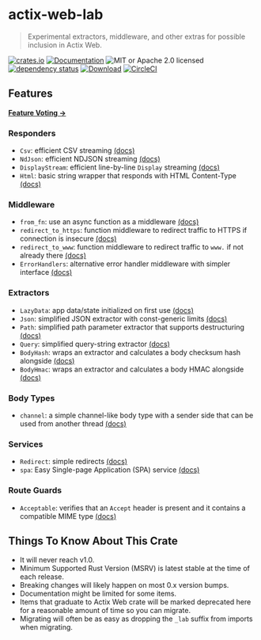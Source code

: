 # actix-web-lab

> Experimental extractors, middleware, and other extras for possible inclusion in Actix Web.

[![crates.io](https://img.shields.io/crates/v/actix-web-lab?label=latest)](https://crates.io/crates/actix-web-lab)
[![Documentation](https://docs.rs/actix-web-lab/badge.svg)](https://docs.rs/actix-web-lab/0.12.1)
![MIT or Apache 2.0 licensed](https://img.shields.io/crates/l/actix-web-lab.svg)
<br />
[![dependency status](https://deps.rs/crate/actix-web-lab/0.12.1/status.svg)](https://deps.rs/crate/actix-web-lab/0.12.1)
[![Download](https://img.shields.io/crates/d/actix-web-lab.svg)](https://crates.io/crates/actix-web-lab)
[![CircleCI](https://circleci.com/gh/robjtede/actix-web-lab/tree/main.svg?style=shield)](https://circleci.com/gh/robjtede/actix-web-lab/tree/main)

## Features
**[Feature Voting &rarr;](https://github.com/robjtede/actix-web-lab/discussions/7)**

### Responders
- `Csv`: efficient CSV streaming [(docs)](https://docs.rs/actix-web-lab/0.12.1/actix_web_lab/respond/struct.Csv.html)
- `NdJson`: efficient NDJSON streaming [(docs)](https://docs.rs/actix-web-lab/0.12.1/actix_web_lab/respond/struct.NdJson.html)
- `DisplayStream`: efficient line-by-line `Display` streaming [(docs)](https://docs.rs/actix-web-lab/0.12.1/actix_web_lab/respond/struct.DisplayStream.html)
- `Html`: basic string wrapper that responds with HTML Content-Type [(docs)](https://docs.rs/actix-web-lab/0.12.1/actix_web_lab/respond/struct.Html.html)

### Middleware
- `from_fn`: use an async function as a middleware [(docs)](https://docs.rs/actix-web-lab/0.12.1/actix_web_lab/middleware/fn.from_fn.html)
- `redirect_to_https`: function middleware to redirect traffic to HTTPS if connection is insecure [(docs)](https://docs.rs/actix-web-lab/0.12.1/actix_web_lab/middleware/fn.redirect_to_https.html)
- `redirect_to_www`: function middleware to redirect traffic to `www.` if not already there [(docs)](https://docs.rs/actix-web-lab/0.12.1/actix_web_lab/middleware/fn.redirect_to_www.html)
- `ErrorHandlers`: alternative error handler middleware with simpler interface [(docs)](https://docs.rs/actix-web-lab/0.12.1/actix_web_lab/middleware/struct.ErrorHandlers.html)

### Extractors
- `LazyData`: app data/state initialized on first use [(docs)](https://docs.rs/actix-web-lab/0.12.1/actix_web_lab/extract/struct.LazyData.html)
- `Json`: simplified JSON extractor with const-generic limits [(docs)](https://docs.rs/actix-web-lab/0.12.1/actix_web_lab/extract/struct.Json.html)
- `Path`: simplified path parameter extractor that supports destructuring [(docs)](https://docs.rs/actix-web-lab/0.12.1/actix_web_lab/extract/struct.Path.html)
- `Query`: simplified query-string extractor [(docs)](https://docs.rs/actix-web-lab/0.12.1/actix_web_lab/extract/struct.Query.html)
- `BodyHash`: wraps an extractor and calculates a body checksum hash alongside [(docs)](https://docs.rs/actix-web-lab/0.12.1/actix_web_lab/extract/struct.BodyHash.html)
- `BodyHmac`: wraps an extractor and calculates a body HMAC alongside [(docs)](https://docs.rs/actix-web-lab/0.12.1/actix_web_lab/extract/struct.BodyHmac.html)

### Body Types
- `channel`: a simple channel-like body type with a sender side that can be used from another thread [(docs)](https://docs.rs/actix-web-lab/0.12.1/actix_web_lab/body/fn.channel.html)

### Services
- `Redirect`: simple redirects [(docs)](https://docs.rs/actix-web-lab/0.12.1/actix_web_lab/web/struct.Redirect.html)
- `spa`: Easy Single-page Application (SPA) service [(docs)](https://docs.rs/actix-web-lab/0.12.1/actix_web_lab/web/fn.spa.html)

### Route Guards
- `Acceptable`: verifies that an `Accept` header is present and it contains a compatible MIME type [(docs)](https://docs.rs/actix-web-lab/0.12.1/actix_web_lab/guard/struct.Acceptable.html)


## Things To Know About This Crate

- It will never reach v1.0.
- Minimum Supported Rust Version (MSRV) is latest stable at the time of each release.
- Breaking changes will likely happen on most 0.x version bumps.
- Documentation might be limited for some items.
- Items that graduate to Actix Web crate will be marked deprecated here for a reasonable amount of time so you can migrate.
- Migrating will often be as easy as dropping the `_lab` suffix from imports when migrating.
